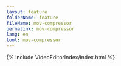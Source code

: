 ```yaml
---
layout: feature
folderName: feature
fileName: mov-compressor
permalink: mov-compressor
lang: en
tool: mov-compressor
---
```


{% include VideoEditorIndex/index.html %}

   
